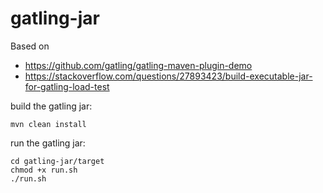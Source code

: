 # gatling-jar

Based on

* https://github.com/gatling/gatling-maven-plugin-demo
* https://stackoverflow.com/questions/27893423/build-executable-jar-for-gatling-load-test

build the gatling jar:

	mvn clean install

run the gatling jar:

	cd gatling-jar/target
	chmod +x run.sh
	./run.sh
